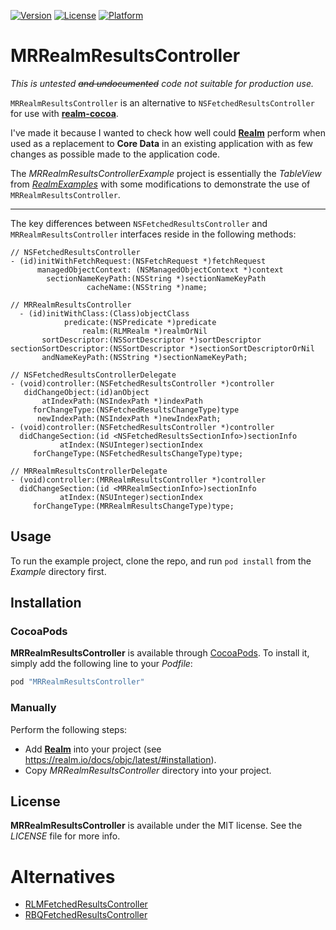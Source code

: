 [![Version](https://img.shields.io/cocoapods/v/MRRealmResultsController.svg?style=flat)](http://cocoadocs.org/docsets/MRRealmResultsController)
[![License](https://img.shields.io/cocoapods/l/MRRealmResultsController.svg?style=flat)](http://cocoadocs.org/docsets/MRRealmResultsController)
[![Platform](https://img.shields.io/cocoapods/p/MRRealmResultsController.svg?style=flat)](http://cocoadocs.org/docsets/MRRealmResultsController)

# MRRealmResultsController

*This is untested ~~and undocumented~~ code not suitable for production use.*

`MRRealmResultsController` is an alternative to `NSFetchedResultsController` for use with **[realm-cocoa](https://github.com/realm/realm-cocoa/)**.

I've made it because I wanted to check how well could **[Realm](http://realm.io)** perform when used as a replacement to **Core Data** in an existing application with as few changes as possible made to the application code.

The *MRRealmResultsControllerExample* project is essentially the *TableView* from *[RealmExamples](https://github.com/realm/realm-cocoa/tree/master/examples/ios/objc)* with some modifications to demonstrate the use of `MRRealmResultsController`.

---

The key differences between `NSFetchedResultsController` and `MRRealmResultsController` interfaces reside in the following methods:

```objc
// NSFetchedResultsController
- (id)initWithFetchRequest:(NSFetchRequest *)fetchRequest
      managedObjectContext: (NSManagedObjectContext *)context 
        sectionNameKeyPath:(NSString *)sectionNameKeyPath 
                 cacheName:(NSString *)name;
                 
// MRRealmResultsController
  - (id)initWithClass:(Class)objectClass
            predicate:(NSPredicate *)predicate
                realm:(RLMRealm *)realmOrNil
       sortDescriptor:(NSSortDescriptor *)sortDescriptor
sectionSortDescriptor:(NSSortDescriptor *)sectionSortDescriptorOrNil
       andNameKeyPath:(NSString *)sectionNameKeyPath;

// NSFetchedResultsControllerDelegate
- (void)controller:(NSFetchedResultsController *)controller 
   didChangeObject:(id)anObject
       atIndexPath:(NSIndexPath *)indexPath 
     forChangeType:(NSFetchedResultsChangeType)type 
      newIndexPath:(NSIndexPath *)newIndexPath;
- (void)controller:(NSFetchedResultsController *)controller 
  didChangeSection:(id <NSFetchedResultsSectionInfo>)sectionInfo 
           atIndex:(NSUInteger)sectionIndex 
     forChangeType:(NSFetchedResultsChangeType)type;

// MRRealmResultsControllerDelegate
- (void)controller:(MRRealmResultsController *)controller
  didChangeSection:(id <MRRealmSectionInfo>)sectionInfo
           atIndex:(NSUInteger)sectionIndex
     forChangeType:(MRRealmResultsChangeType)type;
```

## Usage

To run the example project, clone the repo, and run `pod install` from the *Example* directory first.

## Installation

### CocoaPods

**MRRealmResultsController** is available through [CocoaPods](http://cocoapods.org). To install
it, simply add the following line to your *Podfile*:

```ruby
pod "MRRealmResultsController"
```

### Manually

Perform the following steps:

- Add **[Realm](http://realm.io)** into your project (see <https://realm.io/docs/objc/latest/#installation>).
- Copy *MRRealmResultsController* directory into your project.

## License

**MRRealmResultsController** is available under the MIT license. See the *LICENSE* file for more info.

# Alternatives

- [RLMFetchedResultsController](https://github.com/Krivoblotsky/RealmDemo/tree/master/RealmDemo/RLMFetchedResultsController)
- [RBQFetchedResultsController](https://github.com/Roobiq/RBQFetchedResultsController)